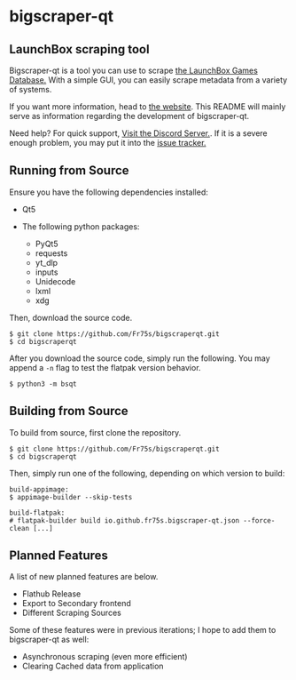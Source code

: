 # bigscraper-qt

## LaunchBox scraping tool

Bigscraper-qt is a tool you can use to scrape [the LaunchBox Games Database.](https://gamesdb.launchbox-app.com/) With a simple GUI, you can easily scrape metadata from a variety of systems.

If you want more information, head to [the website](https://fr75s.github.io/bigscraperqt/). This README will mainly serve as information regarding the development of bigscraper-qt.

Need help? For quick support, [Visit the Discord Server.](https://discord.gg/DUAFMgrhAY). If it is a severe enough problem, you may put it into the [issue tracker.](https://github.com/Fr75s/bigscraperqt/issues)

## Running from Source

Ensure you have the following dependencies installed:

- Qt5

- The following python packages:
	- PyQt5
	- requests
	- yt_dlp
	- inputs
	- Unidecode
	- lxml
	- xdg

Then, download the source code.

	$ git clone https://github.com/Fr75s/bigscraperqt.git
	$ cd bigscraperqt

After you download the source code, simply run the following. You may append a `-n` flag to test the flatpak version behavior.

	$ python3 -m bsqt


## Building from Source

To build from source, first clone the repository.

	$ git clone https://github.com/Fr75s/bigscraperqt.git
	$ cd bigscraperqt

Then, simply run one of the following, depending on which version to build:

	build-appimage:
	$ appimage-builder --skip-tests

	build-flatpak:
	# flatpak-builder build io.github.fr75s.bigscraper-qt.json --force-clean [...]

## Planned Features

A list of new planned features are below.

- Flathub Release
- Export to Secondary frontend
- Different Scraping Sources

Some of these features were in previous iterations; I hope to add them to bigscraper-qt as well:

- Asynchronous scraping (even more efficient)
- Clearing Cached data from application
